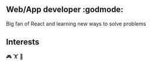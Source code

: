 

## Web/App developer :godmode:
Big fan of React and learning new ways to solve problems

## Interests
:video_game: :weight_lifting: :rocket:
